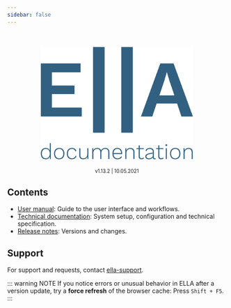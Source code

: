 ```yaml
---
sidebar: false
---
```


<div style="text-align: center;">
	<div style="padding-top: 7%;">
		<img width="350px;" src="./ella-docs_blue.svg">
	</div>
	<br>
	<div style="font-size: 80%;">v1.13.2 | 10.05.2021</div>
</div>

## Contents

- [User manual](/manual/): Guide to the user interface and workflows.
- [Technical documentation](/technical/): System setup, configuration and technical specification.
- [Release notes](/releasenotes/): Versions and changes.

## Support

For support and requests, contact [ella-support](ma&#105;lt&#111;&#58;&#101;%6&#67;la&#37;2&#68;s&#117;pport&#64;m&#101;&#100;i&#115;&#105;&#110;&#46;%75i%&#54;F&#46;n%&#54;F).

::: warning NOTE
If you notice errors or unusual behavior in ELLA after a version update, try a **force refresh** of the browser cache: Press `Shift + F5`.
:::
